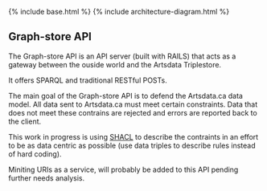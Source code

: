 
{% include base.html %}
{% include architecture-diagram.html %}

Graph-store API
--------------

The Graph-store API is an API server (built with RAILS) that acts as a gateway between the ouside world and the Artsdata Triplestore.

It offers SPARQL and traditional RESTful POSTs. 

The main goal of the Graph-store API is to defend the Artsdata.ca data model.  All data sent to Artsdata.ca must meet certain constraints. Data that does not meet these contrains are rejected and errors are reported back to the client.

This work in progress is using [SHACL](https://www.w3.org/TR/shacl/) to describe the contraints in an effort to be as data centric as possible (use data triples to describe rules instead of hard coding).

Miniting URIs as a service, will probably be added to this API pending further needs analysis.